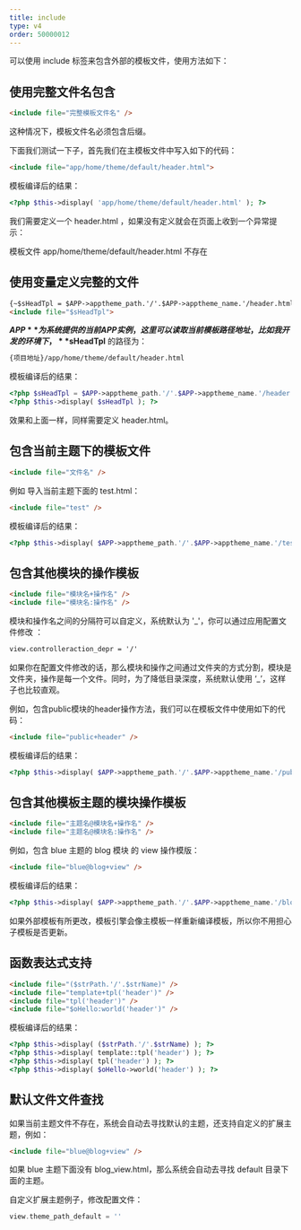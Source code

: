 ```yaml
---
title: include
type: v4
order: 50000012
---
```


可以使用 include 标签来包含外部的模板文件，使用方法如下：

## 使用完整文件名包含

``` html
<include file="完整模板文件名" />  
```

<p class="tip">这种情况下，模板文件名必须包含后缀。</p>

下面我们测试一下子，首先我们在主模板文件中写入如下的代码：

``` html
<include file="app/home/theme/default/header.html"> 
```

模板编译后的结果：

``` php
<?php $this->display( 'app/home/theme/default/header.html' ); ?>
```

我们需要定义一个 header.html ，如果没有定义就会在页面上收到一个异常提示：

<p class="tip">模板文件 app/home/theme/default/header.html 不存在</p>

## 使用变量定义完整的文件

``` html
{~$sHeadTpl = $APP->apptheme_path.'/'.$APP->apptheme_name.'/header.html' }   
<include file="$sHeadTpl">
```

**$APP** 为系统提供的当前 APP 实例，这里可以读取当前模板路径地址，比如我开发的环境下，**$sHeadTpl** 的路径为：

``` html
{项目地址}/app/home/theme/default/header.html
```

模板编译后的结果：

``` php
<?php $sHeadTpl = $APP->apptheme_path.'/'.$APP->apptheme_name.'/header.html'; ?>
<?php $this->display( $sHeadTpl ); ?>  
```

<p class="tip">效果和上面一样，同样需要定义 header.html。</p>

## 包含当前主题下的模板文件

``` html
<include file="文件名" />  
```

例如 导入当前主题下面的 test.html：

``` html
<include file="test" />
```

模板编译后的结果：

``` php
<?php $this->display( $APP->apptheme_path.'/'.$APP->apptheme_name.'/test.html' ); ?>
```

## 包含其他模块的操作模板

``` html
<include file="模块名+操作名" />
<include file="模块名:操作名" />  
```

模块和操作名之间的分隔符可以自定义，系统默认为 '_'，你可以通过应用配置文件修改 ：

``` html
view.controlleraction_depr = '/'  
```

如果你在配置文件修改的话，那么模块和操作之间通过文件夹的方式分割，模块是文件夹，操作是每一个文件。同时，为了降低目录深度，系统默认使用 ‘_’，这样子也比较直观。

例如，包含public模块的header操作方法，我们可以在模板文件中使用如下的代码：

``` html
<include file="public+header" />  
```

模板编译后的结果：

``` php
<?php $this->display( $APP->apptheme_path.'/'.$APP->apptheme_name.'/public_header.html' ); ?>
```

## 包含其他模板主题的模块操作模板

``` html
<include file="主题名@模块名+操作名" />  
<include file="主题名@模块名:操作名" />
```

例如，包含 blue 主题的 blog 模块 的 view 操作模版：

``` html
<include file="blue@blog+view" />   
```

模板编译后的结果：

``` php
<?php $this->display( $APP->apptheme_path.'/'.$APP->apptheme_name.'/blog_view.html' ); ?>
```

<p class="tip">如果外部模板有所更改，模板引擎会像主模板一样重新编译模板，所以你不用担心子模板是否更新。</p>

## 函数表达式支持

``` html
<include file="($strPath.'/'.$strName)" />
<include file="template+tpl('header')" />
<include file="tpl('header')" />
<include file="$oHello:world('header')" />
```

模板编译后的结果：

``` php
<?php $this->display( ($strPath.'/'.$strName) ); ?>
<?php $this->display( template::tpl('header') ); ?>
<?php $this->display( tpl('header') ); ?>
<?php $this->display( $oHello->world('header') ); ?>
```

## 默认文件文件查找

如果当前主题文件不存在，系统会自动去寻找默认的主题，还支持自定义的扩展主题，例如：

``` html
<include file="blue@blog+view" />   
```

<p class="tip">如果 blue 主题下面没有 blog_view.html，那么系统会自动去寻找 default 目录下面的主题。</p>

自定义扩展主题例子，修改配置文件：

``` php
view.theme_path_default = ''
```